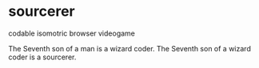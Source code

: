 # sourcerer
codable isomotric browser videogame

The Seventh son of a man is a wizard coder.
The Seventh son of a wizard coder is a sourcerer.
